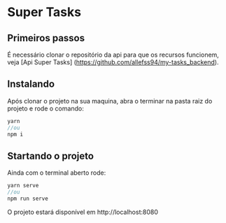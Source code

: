 # Super Tasks

## Primeiros passos
É necessário clonar o repositório da api para que os recursos funcionem, veja [Api Super Tasks] (https://github.com/allefss94/my-tasks_backend).

## Instalando
Após clonar o projeto na sua maquina, abra o terminar na pasta raiz do projeto e rode o comando:

~~~javascript
yarn
//ou
npm i
~~~

## Startando o projeto

Ainda com o terminal aberto rode:

~~~javascript
yarn serve
//ou
npm run serve
~~~

O projeto estará disponível em http://localhost:8080
